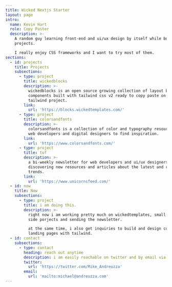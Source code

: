 ```yaml
---
title: Wicked Nextjs Starter
layout: page
intro:
  name: Kevin Hart
  role: Copy Paster
  description: >-
    A random guy learning front-end and ui/ux design by itself while building
    projects.

    I really enjoy CSS frameworks and I want to try most of them.
sections:
  - id: projects
    title: Projects
    subsections:
      - type: project
        title: wickedblocks
        description: >-
          wickedblocks is an open source growing collection of layout blocks and
          components built with tailwind css v2 ready to copy paste on your
          tailwind project.
        link:
          url: 'https://blocks.wickedtemplates.com/'
      - type: project
        title: colorsandfonts
        description: >-
          colorsandfonts is a collection of color and typography resources for
          web developers and digital designers to find inspiration.
        link:
          url: 'https://www.colorsandfonts.com/'
      - type: project
        title: tuf
        description: >-
          a bi-weekly newsletter for web developers and ui/ux designers
          discovering new resources and articles about the latest and relevant
          trends.
        link:
          url: 'https://www.unicornsfeed.com/'
  - id: now
    title: Now
    subsections:
      - type: project
        title: i am doing this.
        description: >-
          right now i am working pretty much on wickedtemplates, small and fun
          side porjects and sending the newsletter.

          at the same time, i also get inquiries to build and design custom
          landing pages with tailwind.
  - id: contact
    subsections:
      - type: contact
        heading: reach out anytime
        description: i am easily reachable on twitter and by email via....
        twitter:
          url: 'https://twitter.com/Mike_Andreuzza'
        email:
          url: 'mailto:michael@andreuzza.com'
---
```

